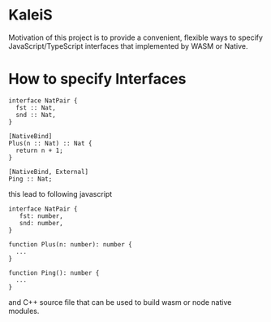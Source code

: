 # KaleiS

Motivation of this project is to provide a convenient, flexible ways to specify
JavaScript/TypeScript interfaces that implemented by WASM or Native.

# How to specify Interfaces

```
interface NatPair {
  fst :: Nat,
  snd :: Nat,
}

[NativeBind]
Plus(n :: Nat) :: Nat {
  return n + 1;
}

[NativeBind, External]
Ping :: Nat;
```

this lead to following javascript 

```
interface NatPair {
   fst: number,
   snd: number,
}

function Plus(n: number): number {
  ...
}

function Ping(): number {
  ...
}
```

and C++ source file that can be used to build wasm or node native modules.
